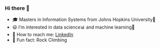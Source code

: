 ### Hi there 👋

- 🎓 Masters in Information Systems from Johns Hopkins University🏫
- 😃 I’m interested in data science📊 and machine learning👾
- 🔗 How to reach me: [LinkedIn](https://www.linkedin.com/in/yiqunhu/)
- 🧗 Fun fact: Rock Climbing
